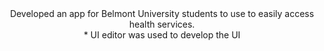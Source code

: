 <div align="center">
Developed an app for Belmont University students to use to easily access health services.
<div align="center">
* UI editor was used to develop the UI

